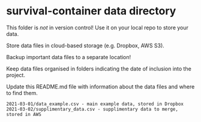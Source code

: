 # survival-container data directory
This folder is *not* in version control! Use it on your local repo to store your data.

Store data files in cloud-based storage (e.g. Dropbox, AWS S3).

Backup important data files to a separate location!

Keep data files organised in folders indicating the date of inclusion into the project.

Update this README.md file with information about the data files and where to find them.

    2021-03-01/data_example.csv - main example data, stored in Dropbox
    2021-03-02/supplimentary_data.csv - supplimentary data to merge, stored in AWS

